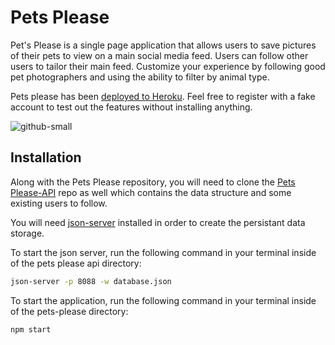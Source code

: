 # Pets Please

Pet's Please is a single page application that allows users to save pictures of their pets to view on a main social media feed. Users can follow other users to tailor their main feed. Customize your experience by following good pet photographers and using the ability to filter by animal type.

Pets please has been [deployed to Heroku](https://pets-please.herokuapp.com/). Feel free to register with a fake account to test out the features without installing anything.

![github-small](https://user-images.githubusercontent.com/61162758/89109324-2beffc00-d40e-11ea-8265-b52fd3bdd061.PNG)

## Installation

Along with the Pets Please repository, you will need to clone the [Pets Please-API](https://github.com/JaysonRice/pets-please-api) repo as well which contains the data structure and some existing users to follow.

You will need [json-server](https://www.npmjs.com/package/json-server) installed in order to create the persistant data storage.

To start the json server, run the following command in your terminal inside of the pets please api directory:

```bash
json-server -p 8088 -w database.json
```
To start the application, run the following command in your terminal inside of the pets-please directory:

```bash
npm start
```
